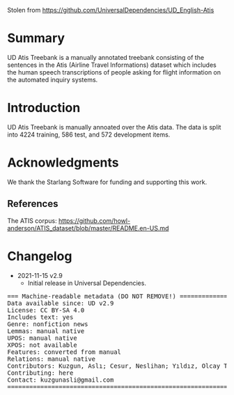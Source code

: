 Stolen from
https://github.com/UniversalDependencies/UD_English-Atis

# Summary

UD Atis Treebank is a manually annotated treebank consisting of the sentences in the Atis (Airline Travel Informations) dataset which includes the human speech transcriptions of people asking for flight information on the automated inquiry systems. 

# Introduction

UD Atis Treebank is manually annoated over the Atis data. The data is split into 4224 training, 586 test, and 572 development items.

# Acknowledgments

We thank the Starlang Software for funding and supporting this work.


## References

The ATIS corpus: https://github.com/howl-anderson/ATIS_dataset/blob/master/README.en-US.md


# Changelog

* 2021-11-15 v2.9
  * Initial release in Universal Dependencies.


<pre>
=== Machine-readable metadata (DO NOT REMOVE!) ================================
Data available since: UD v2.9
License: CC BY-SA 4.0
Includes text: yes
Genre: nonfiction news
Lemmas: manual native
UPOS: manual native
XPOS: not available
Features: converted from manual 
Relations: manual native
Contributors: Kuzgun, Aslı; Cesur, Neslihan; Yıldız, Olcay Taner
Contributing: here
Contact: kuzgunasli@gmail.com
===============================================================================
</pre>
